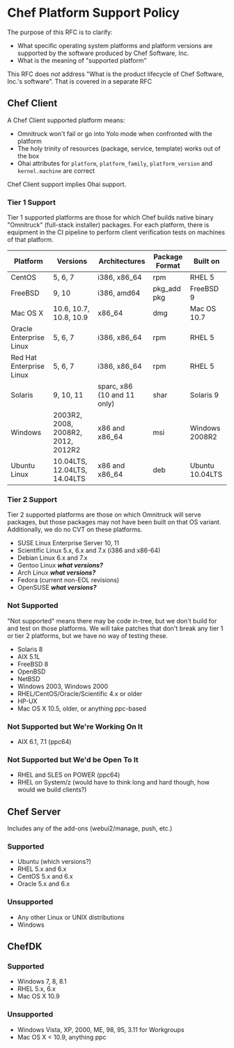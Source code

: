 # Chef Platform Support Policy

The purpose of this RFC is to clarify:

* What specific operating system platforms and platform versions are supported by the software produced by Chef Software, Inc.
* What is the meaning of "supported platform"

This RFC does *not* address "What is the product lifecycle of Chef Software, Inc.'s software". That is covered in a separate RFC

## Chef Client

A Chef Client supported platform means:

* Omnitruck won't fail or go into Yolo mode when confronted with the platform
* The holy trinity of resources (package, service, template) works out of the box
* Ohai attributes for ```platform```, ```platform_family```, ```platform_version``` and ```kernel.machine``` are correct

Chef Client support implies Ohai support.

### Tier 1 Support

Tier 1 supported platforms are those for which Chef builds native binary "Omnitruck" (full-stack installer) packages. For each platform, there is equipment in the CI pipeline to perform client verification tests on machines of that platform.

Platform | Versions | Architectures | Package Format | Built on 
--- | --- | --- | --- | ---
CentOS | 5, 6, 7 | i386, x86_64 | rpm | RHEL 5
FreeBSD | 9, 10 | i386, amd64 | pkg_add pkg | FreeBSD 9
Mac OS X | 10.6, 10.7, 10.8, 10.9 | x86_64 | dmg | Mac OS 10.7
Oracle Enterprise Linux | 5, 6, 7 | i386, x86_64 | rpm | RHEL 5
Red Hat Enterprise Linux | 5, 6, 7 | i386, x86_64 | rpm | RHEL 5
Solaris | 9, 10, 11 | sparc, x86 (10 and 11 only) | shar | Solaris 9
Windows | 2003R2, 2008, 2008R2, 2012, 2012R2 | x86 and x86_64 | msi | Windows 2008R2
Ubuntu Linux | 10.04LTS, 12.04LTS, 14.04LTS | x86 and x86_64 | deb | Ubuntu 10.04LTS

### Tier 2 Support

Tier 2 supported platforms are those on which Omnitruck will serve packages, but those packages may not have been built on that OS variant. Additionally, we do no CVT on these platforms.

* SUSE Linux Enterprise Server 10, 11
* Scientific Linux 5.x, 6.x and 7.x (i386 and x86-64)
* Debian Linux 6.x and 7.x
* Gentoo Linux ***what versions?***
* Arch Linux ***what versions?***
* Fedora (current non-EOL revisions)
* OpenSUSE ***what versions?***

### Not Supported

"Not supported" means there may be code in-tree, but we don't build for and test on those platforms. We will take patches that don't break any tier 1 or tier 2 platforms, but we have no way of testing these.

* Solaris 8
* AIX 5.1L
* FreeBSD 8
* OpenBSD
* NetBSD
* Windows 2003, Windows 2000
* RHEL/CentOS/Oracle/Scientific 4.x or older
* HP-UX
* Mac OS X 10.5, older, or anything ppc-based

### Not Supported but We're Working On It

* AIX 6.1, 7.1 (ppc64)

### Not Supported but We'd be Open To It

* RHEL and SLES on POWER (ppc64)
* RHEL on System/z (would have to think long and hard though, how would we build clients?)

## Chef Server

Includes any of the add-ons (webui2/manage, push, etc.)

### Supported

* Ubuntu (which versions?)
* RHEL 5.x and 6.x
* CentOS 5.x and 6.x
* Oracle 5.x and 6.x

### Unsupported

* Any other Linux or UNIX distributions
* Windows

## ChefDK

### Supported

* Windows 7, 8, 8.1
* RHEL 5.x, 6.x
* Mac OS X 10.9

### Unsupported

* Windows Vista, XP, 2000, ME, 98, 95, 3.11 for Workgroups
* Mac OS X < 10.9, anything ppc
